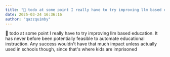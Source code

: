 ```yaml
---
title: "💭 todo at some point I really have to try improving llm based education. It..."
date: 2025-03-24 16:36:16
author: "qazzquimby"
---
```


💭 todo at some point I really have to try improving llm based education. It has never before been potentially feasible to automate educational instruction. Any success wouldn't have that much impact unless actually used in schools though, since that's where kids are imprisoned